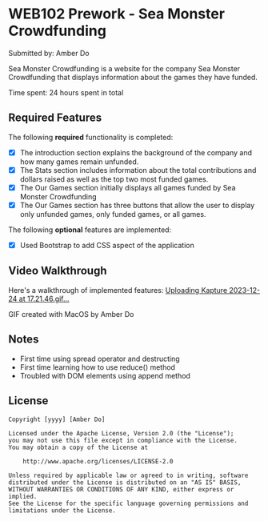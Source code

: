 # WEB102 Prework - Sea Monster Crowdfunding

Submitted by: Amber Do

Sea Monster Crowdfunding is a website for the company Sea Monster Crowdfunding that displays information about the games they have funded.

Time spent: 24 hours spent in total

## Required Features

The following **required** functionality is completed:

* [X] The introduction section explains the background of the company and how many games remain unfunded.
* [X] The Stats section includes information about the total contributions and dollars raised as well as the top two most funded games.
* [X] The Our Games section initially displays all games funded by Sea Monster Crowdfunding
* [X] The Our Games section has three buttons that allow the user to display only unfunded games, only funded games, or all games.

The following **optional** features are implemented:

* [X] Used Bootstrap to add CSS aspect of the application

## Video Walkthrough

Here's a walkthrough of implemented features:
[Uploading Kapture 2023-12-24 at 17.21.46.gif…]()


GIF created with MacOS by Amber Do 


## Notes
- First time using spread operator and destructing 
- First time learning how to use reduce() method
- Troubled with DOM elements using append method

## License

    Copyright [yyyy] [Amber Do]

    Licensed under the Apache License, Version 2.0 (the "License");
    you may not use this file except in compliance with the License.
    You may obtain a copy of the License at

        http://www.apache.org/licenses/LICENSE-2.0

    Unless required by applicable law or agreed to in writing, software
    distributed under the License is distributed on an "AS IS" BASIS,
    WITHOUT WARRANTIES OR CONDITIONS OF ANY KIND, either express or implied.
    See the License for the specific language governing permissions and
    limitations under the License.
